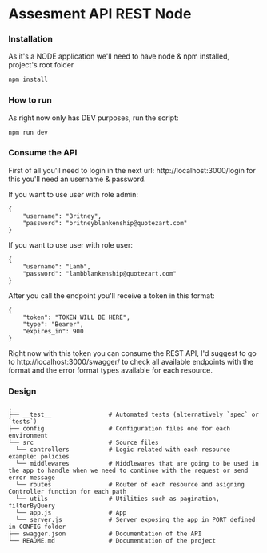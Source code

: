 # Assesment API REST Node

### Installation

As it's a NODE application we'll need to have node & npm installed, project's root folder

```bash
npm install
```

### How to run

As right now only has DEV purposes, run the script:

```bash
npm run dev
```

### Consume the API

First of all you'll need to login in the next url: http://localhost:3000/login for this you'll need an username & password.

If you want to use user with role admin:
```
{
    "username": "Britney",
    "password": "britneyblankenship@quotezart.com"
}
```
If you want to use user with role user:
```
{
    "username": "Lamb",
    "password": "lambblankenship@quotezart.com"
}
```

After you call the endpoint you'll receive a token in this format:
```
{
    "token": "TOKEN WILL BE HERE",
    "type": "Bearer",
    "expires_in": 900
}
```

Right now with this token you can consume the REST API, I'd suggest to go to http://localhost:3000/swagger/ to check all available endpoints with the format and the error format types available for each resource.

### Design

    .
    ├── __test__                # Automated tests (alternatively `spec` or `tests`)
    ├── config                  # Configuration files one for each environment
    └── src                     # Source files                   
      └── controllers           # Logic related with each resource example: policies            
      └── middlewares           # Middlewares that are going to be used in the app to handle when we need to continue with the request or send error message            
      └── routes                # Router of each resource and asigning Controller function for each path             
      └── utils                 # Utilities such as pagination, filterByQuery             
      └── app.js                # App             
      └── server.js             # Server exposing the app in PORT defined in CONFIG folder
    ├── swagger.json            # Documentation of the API
    └── README.md               # Documentation of the project

